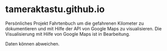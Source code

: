 # tameraktastu.github.io

Persönliches Projekt
Fahrtenbuch um die gefahrenen Kilometer zu dokumentieren und 
mit Hilfe der API von Google Maps zu visualisieren. 
Die Visualisierung mit Hilfe von Google Maps ist in Bearbeitung.

Daten können abweichen.
